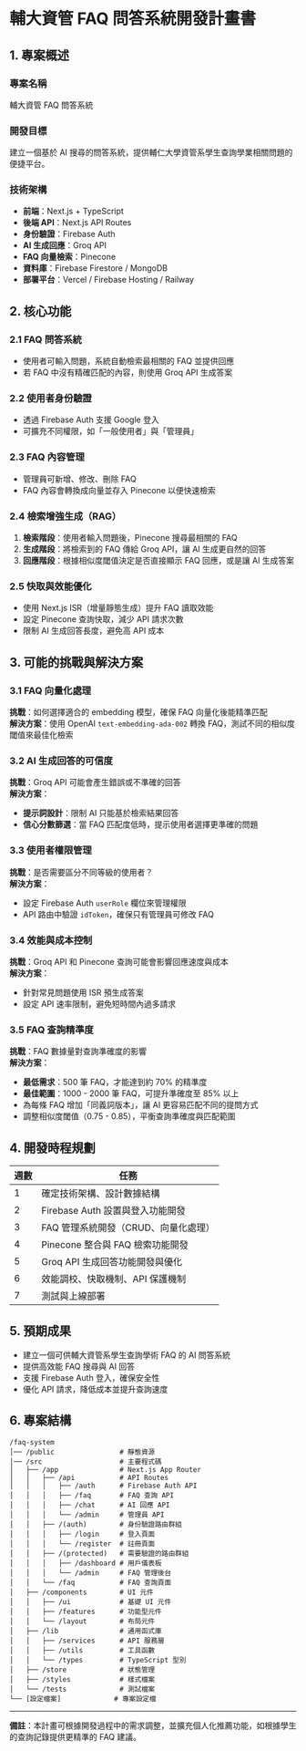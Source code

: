 # 輔大資管 FAQ 問答系統開發計畫書

## 1. 專案概述

### 專案名稱
輔大資管 FAQ 問答系統

### 開發目標
建立一個基於 AI 搜尋的問答系統，提供輔仁大學資管系學生查詢學業相關問題的便捷平台。

### 技術架構
- **前端**：Next.js + TypeScript
- **後端 API**：Next.js API Routes
- **身份驗證**：Firebase Auth
- **AI 生成回應**：Groq API
- **FAQ 向量檢索**：Pinecone
- **資料庫**：Firebase Firestore / MongoDB
- **部署平台**：Vercel / Firebase Hosting / Railway

## 2. 核心功能

### 2.1 FAQ 問答系統
- 使用者可輸入問題，系統自動檢索最相關的 FAQ 並提供回應
- 若 FAQ 中沒有精確匹配的內容，則使用 Groq API 生成答案

### 2.2 使用者身份驗證
- 透過 Firebase Auth 支援 Google 登入
- 可擴充不同權限，如「一般使用者」與「管理員」

### 2.3 FAQ 內容管理
- 管理員可新增、修改、刪除 FAQ
- FAQ 內容會轉換成向量並存入 Pinecone 以便快速檢索

### 2.4 檢索增強生成（RAG）
1. **檢索階段**：使用者輸入問題後，Pinecone 搜尋最相關的 FAQ
2. **生成階段**：將檢索到的 FAQ 傳給 Groq API，讓 AI 生成更自然的回答
3. **回應階段**：根據相似度閾值決定是否直接顯示 FAQ 回應，或是讓 AI 生成答案

### 2.5 快取與效能優化
- 使用 Next.js ISR（增量靜態生成）提升 FAQ 讀取效能
- 設定 Pinecone 查詢快取，減少 API 請求次數
- 限制 AI 生成回答長度，避免高 API 成本

## 3. 可能的挑戰與解決方案

### 3.1 FAQ 向量化處理
**挑戰**：如何選擇適合的 embedding 模型，確保 FAQ 向量化後能精準匹配  
**解決方案**：使用 OpenAI `text-embedding-ada-002` 轉換 FAQ，測試不同的相似度閾值來最佳化檢索

### 3.2 AI 生成回答的可信度
**挑戰**：Groq API 可能會產生錯誤或不準確的回答  
**解決方案**：
- **提示詞設計**：限制 AI 只能基於檢索結果回答
- **信心分數篩選**：當 FAQ 匹配度低時，提示使用者選擇更準確的問題

### 3.3 使用者權限管理
**挑戰**：是否需要區分不同等級的使用者？  
**解決方案**：
- 設定 Firebase Auth `userRole` 欄位來管理權限
- API 路由中驗證 `idToken`，確保只有管理員可修改 FAQ

### 3.4 效能與成本控制
**挑戰**：Groq API 和 Pinecone 查詢可能會影響回應速度與成本  
**解決方案**：
- 針對常見問題使用 ISR 預生成答案
- 設定 API 速率限制，避免短時間內過多請求

### 3.5 FAQ 查詢精準度
**挑戰**：FAQ 數據量對查詢準確度的影響  
**解決方案**：
- **最低需求**：500 筆 FAQ，才能達到約 70% 的精準度
- **最佳範圍**：1000 - 2000 筆 FAQ，可提升準確度至 85% 以上
- 為每條 FAQ 增加「同義詞版本」，讓 AI 更容易匹配不同的提問方式
- 調整相似度閾值（0.75 - 0.85），平衡查詢準確度與匹配範圍

## 4. 開發時程規劃

| 週數 | 任務 |
|------|------|
| 1 | 確定技術架構、設計數據結構 |
| 2 | Firebase Auth 設置與登入功能開發 |
| 3 | FAQ 管理系統開發（CRUD、向量化處理） |
| 4 | Pinecone 整合與 FAQ 檢索功能開發 |
| 5 | Groq API 生成回答功能開發與優化 |
| 6 | 效能調校、快取機制、API 保護機制 |
| 7 | 測試與上線部署 |

## 5. 預期成果
- 建立一個可供輔大資管系學生查詢學術 FAQ 的 AI 問答系統
- 提供高效能 FAQ 搜尋與 AI 回答
- 支援 Firebase Auth 登入，確保安全性
- 優化 API 請求，降低成本並提升查詢速度

## 6. 專案結構

```plaintext
/faq-system
│── /public                # 靜態資源
│── /src                   # 主要程式碼
│   ├── /app               # Next.js App Router
│   │   ├── /api           # API Routes
│   │   │   ├── /auth      # Firebase Auth API
│   │   │   ├── /faq       # FAQ 查詢 API
│   │   │   ├── /chat      # AI 回應 API
│   │   │   └── /admin     # 管理員 API
│   │   ├── /(auth)        # 身份驗證路由群組
│   │   │   ├── /login     # 登入頁面
│   │   │   └── /register  # 註冊頁面
│   │   ├── /(protected)   # 需要驗證的路由群組
│   │   │   ├── /dashboard # 用戶儀表板
│   │   │   └── /admin     # FAQ 管理後台
│   │   └── /faq           # FAQ 查詢頁面
│   ├── /components        # UI 元件
│   │   ├── /ui            # 基礎 UI 元件
│   │   ├── /features      # 功能型元件
│   │   └── /layout        # 布局元件
│   ├── /lib               # 通用函式庫
│   │   ├── /services      # API 服務層
│   │   ├── /utils         # 工具函數
│   │   └── /types         # TypeScript 型別
│   ├── /store             # 狀態管理
│   ├── /styles            # 樣式檔案
│   └── /tests             # 測試檔案
└── [設定檔案]             # 專案設定檔
```

---

**備註**：本計畫可根據開發過程中的需求調整，並擴充個人化推薦功能，如根據學生的查詢記錄提供更精準的 FAQ 建議。
